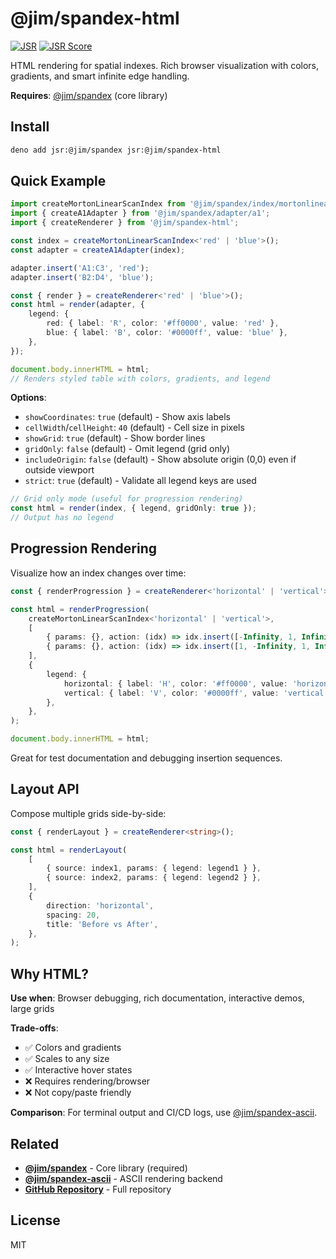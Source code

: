 # @jim/spandex-html

[![JSR](https://jsr.io/badges/@jim/spandex-html)](https://jsr.io/@jim/spandex-html)
[![JSR Score](https://jsr.io/badges/@jim/spandex-html/score)](https://jsr.io/@jim/spandex-html/score)

HTML rendering for spatial indexes. Rich browser visualization with colors, gradients, and smart infinite edge handling.

**Requires**: [@jim/spandex](https://jsr.io/@jim/spandex) (core library)

## Install

```bash
deno add jsr:@jim/spandex jsr:@jim/spandex-html
```

## Quick Example

```typescript
import createMortonLinearScanIndex from '@jim/spandex/index/mortonlinearscan';
import { createA1Adapter } from '@jim/spandex/adapter/a1';
import { createRenderer } from '@jim/spandex-html';

const index = createMortonLinearScanIndex<'red' | 'blue'>();
const adapter = createA1Adapter(index);

adapter.insert('A1:C3', 'red');
adapter.insert('B2:D4', 'blue');

const { render } = createRenderer<'red' | 'blue'>();
const html = render(adapter, {
	legend: {
		red: { label: 'R', color: '#ff0000', value: 'red' },
		blue: { label: 'B', color: '#0000ff', value: 'blue' },
	},
});

document.body.innerHTML = html;
// Renders styled table with colors, gradients, and legend
```

**Options**:

- `showCoordinates`: `true` (default) - Show axis labels
- `cellWidth`/`cellHeight`: `40` (default) - Cell size in pixels
- `showGrid`: `true` (default) - Show border lines
- `gridOnly`: `false` (default) - Omit legend (grid only)
- `includeOrigin`: `false` (default) - Show absolute origin (0,0) even if outside viewport
- `strict`: `true` (default) - Validate all legend keys are used

```typescript
// Grid only mode (useful for progression rendering)
const html = render(index, { legend, gridOnly: true });
// Output has no legend
```

## Progression Rendering

Visualize how an index changes over time:

```typescript
const { renderProgression } = createRenderer<'horizontal' | 'vertical'>();

const html = renderProgression(
	createMortonLinearScanIndex<'horizontal' | 'vertical'>,
	[
		{ params: {}, action: (idx) => idx.insert([-Infinity, 1, Infinity, 1], 'horizontal') },
		{ params: {}, action: (idx) => idx.insert([1, -Infinity, 1, Infinity], 'vertical') },
	],
	{
		legend: {
			horizontal: { label: 'H', color: '#ff0000', value: 'horizontal' },
			vertical: { label: 'V', color: '#0000ff', value: 'vertical' },
		},
	},
);

document.body.innerHTML = html;
```

Great for test documentation and debugging insertion sequences.

## Layout API

Compose multiple grids side-by-side:

```typescript
const { renderLayout } = createRenderer<string>();

const html = renderLayout(
	[
		{ source: index1, params: { legend: legend1 } },
		{ source: index2, params: { legend: legend2 } },
	],
	{
		direction: 'horizontal',
		spacing: 20,
		title: 'Before vs After',
	},
);
```

## Why HTML?

**Use when**: Browser debugging, rich documentation, interactive demos, large grids

**Trade-offs**:

- ✅ Colors and gradients
- ✅ Scales to any size
- ✅ Interactive hover states
- ❌ Requires rendering/browser
- ❌ Not copy/paste friendly

**Comparison**: For terminal output and CI/CD logs, use [@jim/spandex-ascii](https://jsr.io/@jim/spandex-ascii).

## Related

- **[@jim/spandex](https://jsr.io/@jim/spandex)** - Core library (required)
- **[@jim/spandex-ascii](https://jsr.io/@jim/spandex-ascii)** - ASCII rendering backend
- **[GitHub Repository](https://github.com/jimisaacs/spandex)** - Full repository

## License

MIT
